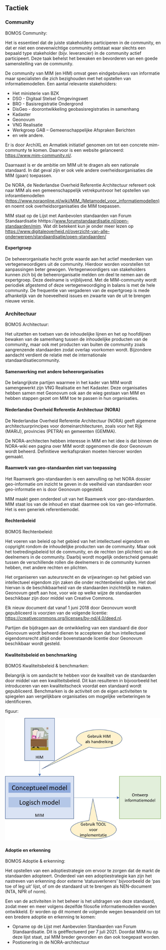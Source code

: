 ## Tactiek

###	Community

<div class='note'>
 BOMOS Community: 
 
 Het is essentieel dat de juiste stakeholders participeren in de community, en dat er niet een onevenwichtige community ontstaat waar slechts een bepaald type stakeholder (bijv. leverancier) in de community actief participeert. Deze taak behelst het bewaken en bevorderen van een goede samenstelling van de community.
</div>


De community van MIM (en HIM) omvat geen eindgebruikers van informatie maar specialisten die zich bezighouden met het opstellen van informatiemodellen. 
Een aantal relevante stakeholders:
- Het ministerie van BZK
- DSO - Digitaal Stelsel Omgevingswet
- BRO - Basisregistratie Ondergrond
- DisGeo - doorontwikkeling geobasisregistraties in samenhang
- Kadaster
- Geonovum
- VNG Realisatie
- Werkgroep GAB – Gemeenschappelijke Afspraken Berichten
- en vele andere.

Er is door ArchiXL en Armatiek initiatief genomen om tot een concrete mim-communty te komen. Daarvoor is een website gelanceerd: https://www.mim-community.nl/. 

Daarnaast is er de ambitie om MIM uit te dragen als een nationale standaard. In dat geval zijn er ook vele andere overheidsorganisaties die MIM (gaan) toepassen. 

De NORA, de Nederlandse Overheid Referentie Architectuur refereert ook naar MIM als een gemeenschappelijk vetrekpuntvoor het opstellen van inforamtiemodellen (https://www.noraonline.nl/wiki/MIM_(Metamodel_voor_informatiemodellen) en noemt ook overheidsorganisaties die MIM toepassen.

MIM staat op de Lijst met Aanbevolen standaarden van Forum Standaardisatie hhttps://www.forumstandaardisatie.nl/open-standaarden/mim. Wat dit betekent kun je onder meer lezen op https://www.digitaleoverheid.nl/overzicht-van-alle-onderwerpen/standaardisatie/open-standaarden/ 



#### Expertgroep

De beheerorganisatie hecht grote waarde aan het actief meedenken van vertegenwoordigers uit de community. Hierdoor worden voorstellen tot aanpassingen beter gewogen. 
Vertegenwoordigers van stakeholders kunnen zich bij de beheerorganisatie melden om deel te nemen aan de expertgroep. Deze deelname is vrijblijvend. Met de MIM-community wordt periodiek afgestemd of deze vertegenwoordiging in balans is met de hele community.
De frequentie van vergaderen van de expertgroep is mede afhankelijk van de hoeveelheid issues en zwaarte van de uit te brengen nieuwe versie.


###	Architectuur

<div class='note'>
 BOMOS Architectuur: 
 
 Het uitzetten en toetsen van de inhoudelijke lijnen en het op hoofdlijnen bewaken van de samenhang tussen de inhoudelijke producten van de community, maar ook met producten van buiten de community zoals aangrenzende standaarden zodat overlap voorkomen wordt. Bijzondere aandacht verdient de relatie met de internationale standaardisatiecommunity.
</div>



####	Samenwerking met andere beheerorganisaties

De belangrijkste partijen waarmee in het kader van MIM wordt samengewerkt zijn VNG Realisatie en het Kadaster. Deze organisaties hebben samen met Geonovum ook aan de wieg gestaan van MIM en hebben stappen gezet om MIM toe te passen in hun organisaties.



####	Nederlandse Overheid Referentie Architectuur (NORA)

De Nederlandse Overheid Referentie Architectuur (NORA) geeft algemene architectuurprincipes voor domeinarchitecturen, zoals voor het Rijk (MARIJ), provincies (PETRA) en gemeenten (GEMMA). 

De NORA-architecten hebben interesse in MIM en het idee is dat binnen de NORA-wiki een pagina over MIM wordt opgenomen die door Geonovum wordt beheerd. Definitieve werkafspraken moeten hierover worden gemaakt.


####	Raamwerk van geo-standaarden niet van toepassing

Het Raamwerk geo-standaarden is een aanvulling op het NORA dossier geo-informatie om inzicht te geven in de veelheid van standaarden voor geo-informatie en is door Geonovum opgesteld.

MIM maakt geen onderdeel uit van het Raamwerk voor geo-standaarden. MIM staat los van de inhoud en staat daarmee ook los van geo-informatie. Het is een generiek referentiemodel.

####	Rechtenbeleid

<div class='note'>
 BOMOS Rechtenbeleid: 
 
 Het voeren van beleid op het gebied van het intellectueel eigendom en copyright rondom de inhoudelijke producten van de community. Maar ook het toetredingsbeleid tot de community, en de rechten (en plichten) van de deelnemers in de community. Daarbij wordt mogelijk onderscheid gemaakt tussen de verschillende rollen die deelnemers in de community kunnen hebben, met andere rechten en plichten.

</div>

Het organiseren van auteursrecht en de vrijwaringen op het gebied van intellectueel eigendom zijn zaken die onder rechtenbeleid vallen. Het doel hiervan is de beschikbaarheid van de standaarden inzichtelijk te maken. Geonovum geeft aan hoe, voor wie op welke wijze de standaarden beschikbaar zijn door middel van Creative Commons. 

Elk nieuw document dat vanaf 1 juni 2018 door Geonovum wordt gepubliceerd is voorzien van de volgende licentie: https://creativecommons.org/licenses/by-nd/4.0/deed.nl.

Partijen die bijdragen aan de ontwikkeling van een standaard die door Geonovum wordt beheerd dienen te accepteren dat hun intellectueel eigendomsrecht altijd onder bovenstaande licentie door Geonovum beschikbaar wordt gesteld.

####	Kwaliteitsbeleid en benchmarking


<div class='note'>
 BOMOS Kwaliteitsbeleid & benchmarken: 
 
 Belangrijk is om aandacht te hebben voor de kwaliteit van de standaarden door middel van een kwaliteitsbeleid. Dit kan resulteren in bijvoorbeeld het introduceren van een kwaliteitscheck voordat een standaard wordt gepubliceerd. Benchmarken is de activiteit om de eigen activiteiten te spiegelen aan vergelijkbare organisaties om mogelijke verbeteringen te identificeren.
</div>


figuur:

![kwaliteit](media/kwaliteit.png)

 
####	Adoptie en erkenning


<div class='note'>
 BOMOS Adoptie & erkenning: 
 
 Het opstellen van een adoptiestrategie om ervoor te zorgen dat de markt de standaarden adopteert. Onderdeel van een adoptiestrategie kan zijn het nastreven van erkenning door externe ’statusverleners’ bijvoorbeeld de ‘pas toe of leg uit’ lijst, of om de standaard uit te brengen als NEN-document (NTA, NPR of norm).
</div>


Een van de activiteiten in het beheer is het uitdragen van deze standaard, zodat meer en meer volgens dezelfde filosofie informatiemodellen worden ontwikkeld. Er worden op dit moment de volgende wegen bewandeld om tot een bredere adoptie en erkenning te komen:
- Opname op de Lijst met Aanbevolen Standaarden van Forum Standaardisatie. Dit is geëffectueerd per 7 juli 2021. Doordat MIM nu op deze lijst staat, zal MIM breder gevonden en dan ook toegepast worden.
- Postionering in de NORA-architectuur



 


 

